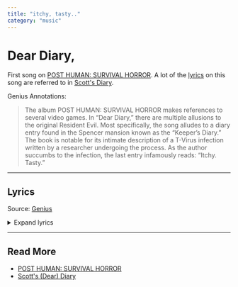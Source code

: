 ```yaml
---
title: "itchy, tasty.."
category: "music"
---
```

# Dear Diary,

First song on [POST HUMAN: SURVIVAL HORROR](ph-survival-horror). 
A lot of the [lyrics](#lyrics) on this song are referred to in 
[Scott's Diary](../files/scott_personal_journal).

Genius Annotations:

> The album POST HUMAN: SURVIVAL HORROR makes references to several video games. In “Dear Diary,” 
there are multiple allusions to the original Resident Evil. Most specifically, the song alludes 
to a diary entry found in the Spencer mansion known as the “Keeper’s Diary.” The book is notable 
for its intimate description of a T-Virus infection written by a researcher undergoing the process. 
As the author succumbs to the infection, the last entry infamously reads: “Itchy. Tasty.”

***

## Lyrics

Source: [Genius](https://genius.com/Bring-me-the-horizon-dear-diary-lyrics)

<details class="lyrics">
<summary>Expand lyrics</summary>

> Dear diary, I don't know what's going on, but something's up
> The dog won't stop barking and I think my TV is bust
> Every channel is the same, it's sending me insane
> And earlier, somebody bit me, what a fucking day
>
> [Chorus]
> The sky is falling, it's fucking boring
> I'm going braindead, isolated
> God is a shithead and we're his rejects
> Traumatised for breakfast
> I can't stomach anymore
> Survival Horror
>
> [Guitar Solo]
>
> [Verse 2]
> Dear diary, I feel itchy like there's bugs under my skin
The dog's gone rabid (Shut the fuck up!) doing my head in
I keep fading in and out, I don't know where I've been
I feel so hungry, what the hell is happening?
>
> [Chorus]
> The sky is falling, it's fucking boring
> I'm going braindead, isolatеd
> God is a shithead and we're his rеjects
> Traumatised for breakfast
> I can't stomach anymore
> Survival Horror
>
> [Bridge]
> Dear diary, dog stopped barking, probably 'cause I ate his face
> "Tasty, itchy," TV say there's no more human race
> Kinda sad my whole entire existence been a waste
> Ah, never mind, it's not the end of the world, oh, wait
>
> [Outro]
> Fly, hahahaha, oh
> Lie, oh

</details>

***

## Read More

- [POST HUMAN: SURVIVAL HORROR](ph-survival-horror)
- [Scott's (Dear) Diary](../files/scott_personal_journal)